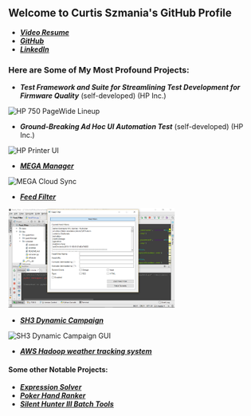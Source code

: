 ## Welcome to Curtis Szmania's GitHub Profile

* ***<a href="https://youtu.be/a6_14f1wmyY">Video Resume</a>*** 
* ***<a href="https://github.com/szmania">GitHub</a>*** 
* ***<a href="https://www.linkedin.com/in/curtisszmania/">LinkedIn</a>*** 

### Here are Some of My Most Profound Projects:
* ***Test Framework and Suite for Streamlining Test Development for Firmware Quality*** (self-developed) (HP Inc.)

<img src="http://www.www8-hp.com/ca/en/images/hero_pagwide_family_v6_tcm223_2329162_tcm223_2175277_tcm223-2329162.jpg" alt="HP 750 PageWide Lineup" height="200">

* ***Ground-Breaking Ad Hoc UI Automation Test*** (self-developed) (HP Inc.)

<img src="https://www.askdavetaylor.com/wp-content/uploads/2016/03/hp-pagewide-pro-control-screen.jpg" alt="HP Printer UI" height="200">

* ***<a href="https://szmania.github.io/MEGA_Manager/">MEGA Manager</a>*** 

<img src="http://cdn2.ubergizmo.com/wp-content/uploads/2013/11/mega-launch.png" alt="MEGA Cloud Sync" height="200">

* ***<a href="https://szmania.github.io/Feed_Filter/">Feed Filter</a>*** 

<img src="https://github.com/szmania/Feed_Filter/blob/master/extras/feed_filter.png" alt="Feed Filter GUI" height="200">

* ***<a href="http://szmania.github.io/SH3_Dynamic_Campaign/">SH3 Dynamic Campaign</a>*** 

<img src="http://hostedgames.yolasite.com/resources/SH3DC.jpg.opt860x483o0%2C0s860x483.jpg" alt="SH3 Dynamic Campaign GUI" height="200">

* ***<a href="https://szmania.github.io/AWS_Hadoop/">AWS Hadoop weather tracking system</a>*** 

#### Some other Notable Projects:
* ***<a href="https://szmania.github.io/Expression_Solver/">Expression Solver</a>*** 
* ***<a href="https://szmania.github.io/Poker_Hand_Ranker/">Poker Hand Ranker</a>*** 
* ***<a href="https://szmania.github.io/SilentHunterIII_BatchTools/">Silent Hunter III Batch Tools</a>*** 
